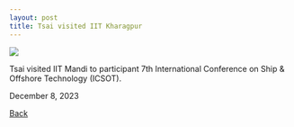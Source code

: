 ```yaml
---
layout: post
title: Tsai visited IIT Kharagpur
---
```


<img src="https://raw.githubusercontent.com/FiniteTsai/FiniteTsai.github.io/master/images/posts/20231.jpg">

Tsai visited IIT Mandi to participant 7th International Conference on Ship & Offshore Technology (ICSOT).

December 8, 2023

[Back](https://finitetsai.github.io/)

